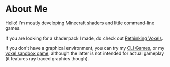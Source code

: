 # About Me

Hello! I'm mostly developing Minecraft shaders and little command-line games.

If you are looking for a shaderpack I made, do check out [Rethinking Voxels](https://github.com/gri573/rethinking-voxels).

If you don't have a graphical environment, you can try my [CLI Games](https://github.com/gri573/cli-games), or my [voxel sandbox game](https://github.com/gri573/voxel-cli), although the latter is not intended for actual gameplay (it features ray traced graphics though).



<!--

https://github-readme-stats.vercel.app/api?username=gri573&show_icons=true&bg_color=30,e96443,904e95&title_color=fff&text_color=fff
- 👋 Hi, I’m @gri573
- 👀 I’m interested in ...
- 🌱 I’m currently learning ...
- 💞️ I’m looking to collaborate on ...
- 📫 How to reach me ...

gri573/gri573 is a ✨ special ✨ repository because its `README.md` (this file) appears on your GitHub profile.
You can click the Preview link to take a look at your changes.
--->
